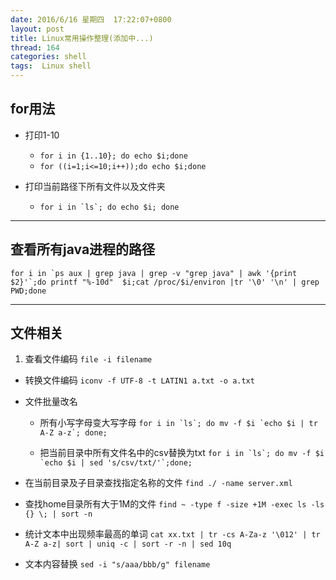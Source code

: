 ```yaml
---
date: 2016/6/16 星期四  17:22:07+0800
layout: post
title: Linux常用操作整理(添加中...)
thread: 164
categories: shell
tags:  Linux shell
---
```


for用法
------
- 打印1-10
	- `for i in {1..10}; do echo $i;done`
	- `for ((i=1;i<=10;i++));do echo $i;done`

- 打印当前路径下所有文件以及文件夹
	- ```for i in `ls`; do echo $i; done ```

---

查看所有java进程的路径
------

```
for i in `ps aux | grep java | grep -v "grep java" | awk '{print $2}'`;do printf "%-10d"  $i;cat /proc/$i/environ |tr '\0' '\n' | grep PWD;done
```

---

文件相关
------
1. 查看文件编码
`file -i filename`

- 转换文件编码
`iconv -f UTF-8 -t LATIN1 a.txt -o a.txt`

- 文件批量改名
	- 所有小写字母变大写字母
	```for i in `ls`; do mv -f $i `echo $i | tr A-Z a-z`; done;```

	- 把当前目录中所有文件名中的csv替换为txt
	```for i in `ls`; do mv -f $i `echo $i | sed 's/csv/txt/'`;done;```

- 在当前目录及子目录查找指定名称的文件
`find ./ -name server.xml`

- 查找home目录所有大于1M的文件
`find ~ -type f -size +1M -exec ls -ls {} \; | sort -n`

- 统计文本中出现频率最高的单词
`cat xx.txt | tr -cs A-Za-z '\012' | tr A-Z a-z| sort | uniq -c | sort -r -n | sed 10q`

- 文本内容替换
`sed -i "s/aaa/bbb/g" filename`